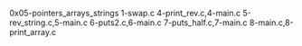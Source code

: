 0x05-pointers_arrays_strings
1-swap.c
4-print_rev.c,4-main.c
5-rev_string.c,5-main.c
6-puts2.c,6-main.c
7-puts_half.c,7-main.c
8-main.c,8-print_array.c
